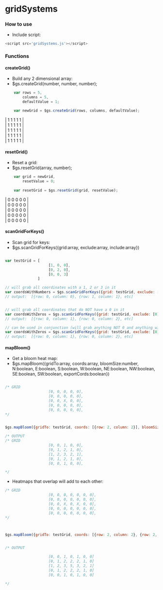 # gridSystems


### How to use
- Include script:
```javascript
<script src='gridSystems.js'></script>
```




### Functions
#### createGrid()
- Build any 2 dimensional array:
- $gs.createGrid(number, number, number);

```javascript
    var rows = 5,
        columns = 5,
        defaultValue = 1;

    var newGrid = $gs.createGrid(rows, columns, defaultValue);
```

| 1 1 1 1 1 |<br>
| 1 1 1 1 1 |<br>
| 1 1 1 1 1 |<br>
| 1 1 1 1 1 |<br>
| 1 1 1 1 1 |<br>

#### resetGrid()
- Reset a grid:
- $gs.resetGrid(array, number);
```javascript
    var grid = newGrid,
        resetValue = 0;
    
    var resetGrid = $gs.resetGrid(grid, resetValue);
```

| 0 0 0 0 0 |<br>
| 0 0 0 0 0 |<br>
| 0 0 0 0 0 |<br>
| 0 0 0 0 0 |<br>
| 0 0 0 0 0 |<br>

#### scanGridForKeys()
- Scan grid for keys:
- $gs.scanGridForKeys({grid:array, exclude:array, include:array})
```javascript

var testGrid = [    
                    [1, 0, 0],
                    [0, 2, 0],
                    [0, 0, 3]
               ]

// will grab all coordinates with a 1, 2 or 3 in it
var coordsWithNumbers = $gs.scanGridForKeys({grid: testGrid, exclude: [], include:[1, 2, 3]})
// output:  [{row: 0, column: 0}, {row: 1, column: 1}, etc]


// will grab all coordinates that do NOT have a 0 in it
var coordsWithZeros = $gs.scanGridForKeys({grid: testGrid, exclude: [0], include:[]})
// output:  [{row: 0, column: 1}, {row: 0, column: 2}, etc]

// can be used in conjunction (will grab anything NOT 0 and anything with a 1 in it)
var coordsWithZeros = $gs.scanGridForKeys({grid: testGrid, exclude: [0], include:[1]})
// output:  [{row: 0, column: 1}, {row: 0, column: 2}, etc]

```

#### mapBloom()
- Get a bloom heat map:
- $gs.mapBloom({gridTo:array, coords:array, bloomSize:number, N:boolean, E:boolean, S:boolean, W:boolean, NE:boolean, NW:boolean, SE:boolean, SW:boolean, exportCords:boolean})
```javascript

/* GRID  
                    [0, 0, 0, 0, 0],
                    [0, 0, 0, 0, 0],
                    [0, 0, X, 0, 0],
                    [0, 0, 0, 0, 0],
                    [0, 0, 0, 0, 0],
*/


$gs.mapBloom({gridTo: testGrid, coords: [{row: 2, column: 2}], bloomSize: 3, N:true, E:true, S: true, W:true, NE:true, NW: true, SE: true, SW: true, exportCords: true})

/* OUTPUT 
/* GRID  
                    [0, 0, 1, 0, 0],
                    [0, 1, 2, 1, 0],
                    [1, 2, 3, 2, 1],
                    [0, 1, 2, 1, 0],
                    [0, 0, 1, 0, 0],

*/
```

- Heatmaps that overlap will add to each other:
```javascript
/* GRID  
                    [0, 0, 0, 0, 0, 0, 0],
                    [0, 0, 0, 0, 0, 0, 0],
                    [0, 0, X, 0, X, 0, 0],
                    [0, 0, 0, 0, 0, 0, 0],
                    [0, 0, 0, 0, 0, 0, 0],
*/



$gs.mapBloom({gridTo: testGrid, coords: [{row: 2, column: 2}, {row: 2, column: 4}],  bloomSize: 3, N:true, E:true, S: true, W:true, NE:true, NW: true, SE: true, SW: true, exportCords: true})


/* OUTPUT 

                    [0, 0, 1, 0, 1, 0, 0]
                    [0, 1, 2, 2, 2, 1, 0]
                    [1, 2, 3, 5, 3, 2, 1]
                    [0, 1, 2, 2, 2, 1, 0]
                    [0, 0, 1, 0, 1, 0, 0]

*/


```
